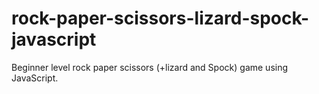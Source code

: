 # rock-paper-scissors-lizard-spock-javascript
Beginner level rock paper scissors (+lizard and Spock) game using JavaScript.
